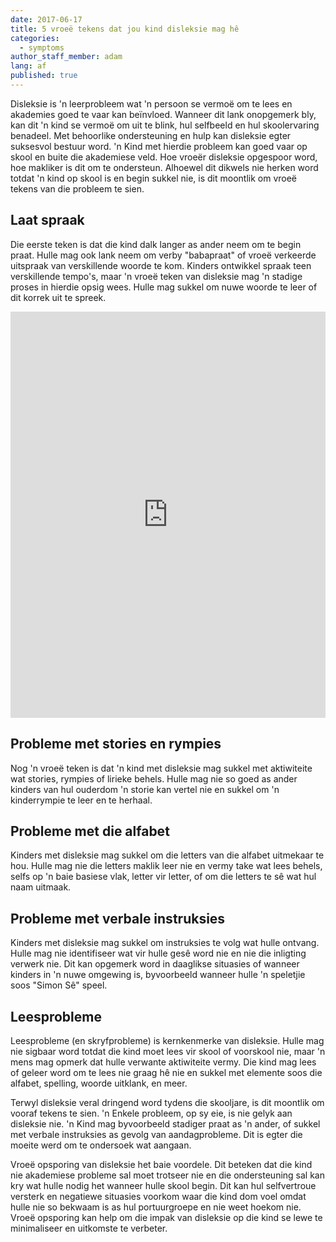 ```yaml
---
date: 2017-06-17
title: 5 vroeë tekens dat jou kind disleksie mag hê
categories:
  - symptoms
author_staff_member: adam
lang: af
published: true
---
```

Disleksie is 'n leerprobleem wat 'n persoon se vermoë om te lees en akademies goed te vaar kan beïnvloed. Wanneer dit lank onopgemerk bly, kan dit 'n kind se vermoë om uit te blink, hul selfbeeld en hul skoolervaring benadeel. Met behoorlike ondersteuning en hulp kan disleksie egter suksesvol bestuur word. 'n Kind met hierdie probleem kan goed vaar op skool en buite die akademiese veld. Hoe vroeër disleksie opgespoor word, hoe makliker is dit om te ondersteun. Alhoewel dit dikwels nie herken word totdat 'n kind op skool is en begin sukkel nie, is dit moontlik om vroeë tekens van die probleem te sien.

## Laat spraak
Die eerste teken is dat die kind dalk langer as ander neem om te begin praat. Hulle mag ook lank neem om verby "babapraat" of vroeë verkeerde uitspraak van verskillende woorde te kom. Kinders ontwikkel spraak teen verskillende tempo's, maar 'n vroeë teken van disleksie mag 'n stadige proses in hierdie opsig wees. Hulle mag sukkel om nuwe woorde te leer of dit korrek uit te spreek.

<iframe id="sib" width="100%" height="650px" src="https://17abdf7c.sibforms.com/serve/MUIEAG4ABlzn5_C_d69co9dMTJhZ1MUKaiJn_J_RYUNAmIL1lrvA4Gs0wSHmhPwjICXLAgEZpNE3ZOgSBlVQrHfX03rsOTOBaDKC1qmkA8rPsFX-_n9SGyMFuLMq4HW8IS3QiFNGRrXwck-HGS-4x97tBzwU31t_y6ZZlFUZWsqyhQkOi1dF-uS8G35RKhw4SzBKGSZI_evYbYHv" frameborder="0" scrolling="auto" allowfullscreen style="display: block;margin-left: auto;margin-right: auto;max-width: 100%;"></iframe>

## Probleme met stories en rympies
Nog 'n vroeë teken is dat 'n kind met disleksie mag sukkel met aktiwiteite wat stories, rympies of lirieke behels. Hulle mag nie so goed as ander kinders van hul ouderdom 'n storie kan vertel nie en sukkel om 'n kinderrympie te leer en te herhaal.

## Probleme met die alfabet
Kinders met disleksie mag sukkel om die letters van die alfabet uitmekaar te hou. Hulle mag nie die letters maklik leer nie en vermy take wat lees behels, selfs op 'n baie basiese vlak, letter vir letter, of om die letters te sê wat hul naam uitmaak.

## Probleme met verbale instruksies
Kinders met disleksie mag sukkel om instruksies te volg wat hulle ontvang. Hulle mag nie identifiseer wat vir hulle gesê word nie en nie die inligting verwerk nie. Dit kan opgemerk word in daaglikse situasies of wanneer kinders in 'n nuwe omgewing is, byvoorbeeld wanneer hulle 'n speletjie soos "Simon Sê" speel.

## Leesprobleme
Leesprobleme (en skryfprobleme) is kernkenmerke van disleksie. Hulle mag nie sigbaar word totdat die kind moet lees vir skool of voorskool nie, maar 'n mens mag opmerk dat hulle verwante aktiwiteite vermy. Die kind mag lees of geleer word om te lees nie graag hê nie en sukkel met elemente soos die alfabet, spelling, woorde uitklank, en meer.

Terwyl disleksie veral dringend word tydens die skooljare, is dit moontlik om vooraf tekens te sien. 'n Enkele probleem, op sy eie, is nie gelyk aan disleksie nie. 'n Kind mag byvoorbeeld stadiger praat as 'n ander, of sukkel met verbale instruksies as gevolg van aandagprobleme. Dit is egter die moeite werd om te ondersoek wat aangaan.

Vroeë opsporing van disleksie het baie voordele. Dit beteken dat die kind nie akademiese probleme sal moet trotseer nie en die ondersteuning sal kan kry wat hulle nodig het wanneer hulle skool begin. Dit kan hul selfvertroue versterk en negatiewe situasies voorkom waar die kind dom voel omdat hulle nie so bekwaam is as hul portuurgroepe en nie weet hoekom nie. Vroeë opsporing kan help om die impak van disleksie op die kind se lewe te minimaliseer en uitkomste te verbeter. 